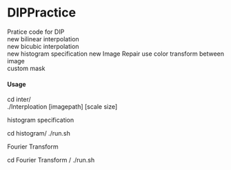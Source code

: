 # DIPPractice  
Pratice code for DIP  
new bilinear interpolation  
new bicubic interpolation  
new histogram specification
new Image Repair use color transform between image  
    custom mask

#### Usage    
cd inter/  
./Interploation [imagepath] [scale size]  

histogram specification  

cd histogram/
./run.sh

Fourier Transform  

cd Fourier Transform /
./run.sh 

